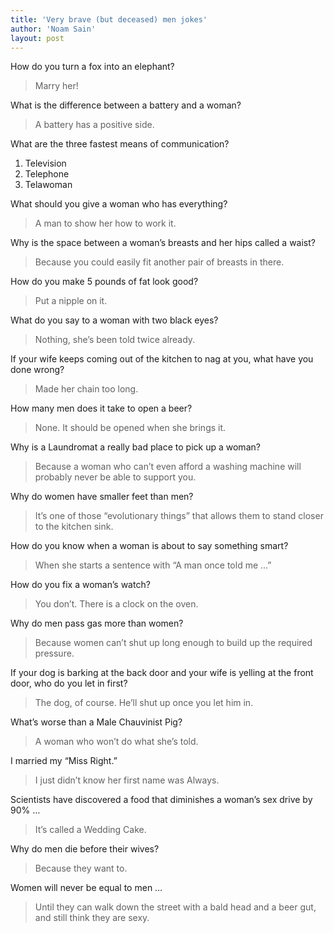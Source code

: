 ```yaml
---
title: 'Very brave (but deceased) men jokes'
author: 'Noam Sain'
layout: post
---
```


How do you turn a fox into an elephant?

> Marry her!

What is the difference between a battery and a woman?

> A battery has a positive side.

What are the three fastest means of communication?

1. Television
2. Telephone
3. Telawoman

What should you give a woman who has everything?

> A man to show her how to work it.

Why is the space between a woman’s breasts and her hips called a waist?

> Because you could easily fit another pair of breasts in there.

How do you make 5 pounds of fat look good?

> Put a nipple on it.

What do you say to a woman with two black eyes?

> Nothing, she’s been told twice already.

If your wife keeps coming out of the kitchen to nag at you, what have you done wrong?

> Made her chain too long.

How many men does it take to open a beer?

> None. It should be opened when she brings it.

Why is a Laundromat a really bad place to pick up a woman?

> Because a woman who can’t even afford a washing machine will probably never be able to support you.

Why do women have smaller feet than men?

> It’s one of those “evolutionary things” that allows them to stand closer to the kitchen sink.

How do you know when a woman is about to say something smart?

> When she starts a sentence with “A man once told me …”

How do you fix a woman’s watch?

> You don’t. There is a clock on the oven.

Why do men pass gas more than women?

> Because women can’t shut up long enough to build up the required pressure.

If your dog is barking at the back door and your wife is yelling at the front door, who do you let in first?

> The dog, of course. He’ll shut up once you let him in.

What’s worse than a Male Chauvinist Pig?

> A woman who won’t do what she’s told.

I married my “Miss Right.”

> I just didn’t know her first name was Always.

Scientists have discovered a food that diminishes a woman’s sex drive by 90% …

> It’s called a Wedding Cake.

Why do men die before their wives?

> Because they want to.

Women will never be equal to men …

> Until they can walk down the street with a bald head and a beer gut, and still think they are sexy.
